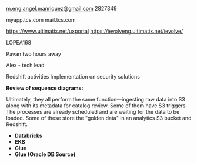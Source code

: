 
m.eng.angel.manriquez@gmail.com
2827349

myapp.tcs.com
mail.tcs.com

https://www.ultimatix.net/uxportal
https://ievolveng.ultimatix.net/ievolve/

LOPEA168

Pavan
two hours away

Alex - tech lead 

Redshift activities
Implementation on security solutions


**Review of sequence diagrams:** 

Ultimately, they all perform the same function—ingesting raw data into S3 along with its metadata for catalog review. Some of them have S3 triggers. The processes are already scheduled and are waiting for the data to be loaded. Some of these store the "golden data" in an analytics S3 bucket and Redshift.

- **Databricks**
- **EKS**
- **Glue**
- **Glue (Oracle DB Source)**

